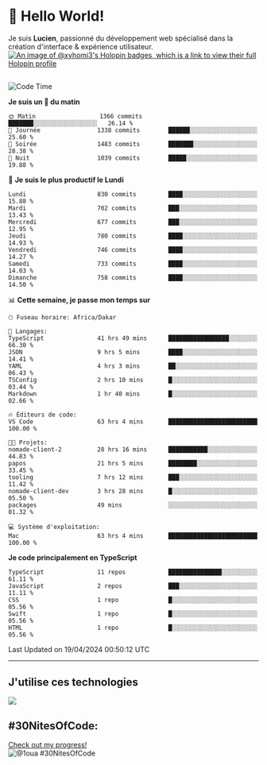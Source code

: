 # 👋 Hello World!

Je suis **Lucien**, passionné du développement web spécialisé dans la création d'interface & expérience utilisateur.
[![An image of @xyhomi3's Holopin badges, which is a link to view their full Holopin profile](https://holopin.me/xyhomi3)](https://holopin.io/@xyhomi3)

##

<!--START_SECTION:waka-->
![Code Time](http://img.shields.io/badge/Code%20Time-974%20hrs%2024%20mins-blue)

**Je suis un 🐤 du matin** 

```text
🌞 Matin                  1366 commits        ███████░░░░░░░░░░░░░░░░░░   26.14 % 
🌆 Journée                1338 commits        ██████░░░░░░░░░░░░░░░░░░░   25.60 % 
🌃 Soirée                 1483 commits        ███████░░░░░░░░░░░░░░░░░░   28.38 % 
🌙 Nuit                   1039 commits        █████░░░░░░░░░░░░░░░░░░░░   19.88 % 
```
📅 **Je suis le plus productif le Lundi** 

```text
Lundi                    830 commits         ████░░░░░░░░░░░░░░░░░░░░░   15.88 % 
Mardi                    702 commits         ███░░░░░░░░░░░░░░░░░░░░░░   13.43 % 
Mercredi                 677 commits         ███░░░░░░░░░░░░░░░░░░░░░░   12.95 % 
Jeudi                    780 commits         ████░░░░░░░░░░░░░░░░░░░░░   14.93 % 
Vendredi                 746 commits         ████░░░░░░░░░░░░░░░░░░░░░   14.27 % 
Samedi                   733 commits         ████░░░░░░░░░░░░░░░░░░░░░   14.03 % 
Dimanche                 758 commits         ████░░░░░░░░░░░░░░░░░░░░░   14.50 % 
```


📊 **Cette semaine, je passe mon temps sur** 

```text
🕑︎ Fuseau horaire: Africa/Dakar

💬 Langages: 
TypeScript               41 hrs 49 mins      █████████████████░░░░░░░░   66.30 % 
JSON                     9 hrs 5 mins        ████░░░░░░░░░░░░░░░░░░░░░   14.41 % 
YAML                     4 hrs 3 mins        ██░░░░░░░░░░░░░░░░░░░░░░░   06.43 % 
TSConfig                 2 hrs 10 mins       █░░░░░░░░░░░░░░░░░░░░░░░░   03.44 % 
Markdown                 1 hr 40 mins        █░░░░░░░░░░░░░░░░░░░░░░░░   02.66 % 

🔥 Éditeurs de code: 
VS Code                  63 hrs 4 mins       █████████████████████████   100.00 % 

🐱‍💻 Projets: 
nomade-client-2          28 hrs 16 mins      ███████████░░░░░░░░░░░░░░   44.83 % 
papos                    21 hrs 5 mins       ████████░░░░░░░░░░░░░░░░░   33.45 % 
tooling                  7 hrs 12 mins       ███░░░░░░░░░░░░░░░░░░░░░░   11.42 % 
nomade-client-dev        3 hrs 28 mins       █░░░░░░░░░░░░░░░░░░░░░░░░   05.50 % 
packages                 49 mins             ░░░░░░░░░░░░░░░░░░░░░░░░░   01.32 % 

💻 Système d'exploitation: 
Mac                      63 hrs 4 mins       █████████████████████████   100.00 % 
```

**Je code principalement en TypeScript** 

```text
TypeScript               11 repos            ███████████████░░░░░░░░░░   61.11 % 
JavaScript               2 repos             ███░░░░░░░░░░░░░░░░░░░░░░   11.11 % 
CSS                      1 repo              █░░░░░░░░░░░░░░░░░░░░░░░░   05.56 % 
Swift                    1 repo              █░░░░░░░░░░░░░░░░░░░░░░░░   05.56 % 
HTML                     1 repo              █░░░░░░░░░░░░░░░░░░░░░░░░   05.56 % 
```




 Last Updated on 19/04/2024 00:50:12 UTC
<!--END_SECTION:waka-->
---

## J'utilise ces technologies

<p align="left">
  <a href="https://skillicons.dev">
    <img src="https://skillicons.dev/icons?i=ts,js,md,scss,tailwind,react,redux,docker,express,astro,vite,nextjs,vercel,figma,ableton" />
  </a>
</p>

## #30NitesOfCode:
  [Check out my progress!](https://www.codedex.io/@1oua/30-nites-of-code)  
  ![@1oua #30NitesOfCode](https://www.codedex.io/api/petStatus?user=1oua)
